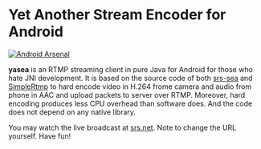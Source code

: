 Yet Another Stream Encoder for Android
======================================

[![Android Arsenal](https://img.shields.io/badge/Android%20Arsenal-yasea-green.svg?style=true)](https://android-arsenal.com/details/1/3481)

**yasea** is an RTMP streaming client in pure Java for Android for those who
hate JNI development. It is based on the source code of both [srs-sea](https://github.com/ossrs/srs-sea)
and [SimpleRtmp](https://github.com/faucamp/SimpleRtmp) to hard encode video in
H.264 frome camera and audio from phone in AAC and upload packets to server over
RTMP. Moreover, hard encoding produces less CPU overhead than software does. And
the code does not depend on any native library.

You may watch the live broadcast at [srs.net](http://www.ossrs.net/players/srs_player.html). Note to change the URL yourself. Have fun!
